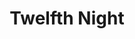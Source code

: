 ---
title: Twelfth Night
year: 2002
opening_date: 2002-08-23
closing_date: 2002-09-21
layout: productions
featured_image: 
image_caption:
image_credit:
playbill: 
category: play
Theatre: Theatre Jacksonville
Venue: Little Theatre
cast:
  Viola: Mandy Leigh Proctor
  Olivia: Sandra S. Spurney
  Maria: Tracy Olin
  Sir Toby Belch: Jefferson Baker
  Sir Andrew Aguecheek: Josh Waller
  Malvolio: Robert Chylinski
  Feste: Christopher P. Farrell
  Fabian: JaMario Stills
  Orsino: Carl Baum
  Valentine: Eric Dorman
  Curio: Cory Driscoll
  Sebastain: Alex Margulies
  Antonio: David Gile
  Captain: Karl Rogers
  Priest: Jeff Wells
  Sailor Officer One: John Brenan
  Sailor Officer Two: P.J. Dykas
  Lady One: Jenna Goudreau
  Lady Two: Rebecca Imm
  Lady Three: Theresa Imbach
crew:
  Director: Lester Thomas Shane
  Lighting Design: Jeffery L. Wagoner
  Set Design: Kelly J. Wagoner
  Costume Design: Joy Smith
  Assistant Lighting Director: Daniel Dungan
  Musical Director: Boril Ivanov
  Choreograher: Rebecca Kracke
  Stage Manager: Kim Imbach
  Light Board Operation: Gloria Pepe
  Assistant Stage Manager: Amanda Brown
  Scenic Painter: Julie Pellegrino
  Hair Design: Tracy Olin
  Drapery Construction: Jeanine Stites
  Prop Master: Eric Dorman
  Set Construction: 
    - Daniel Davis
    - John Brenan
    - Gloria Pepe
    - Sipra Bihani
    - Sarah Overton
    - Deon Young
    - Greg Odenwald
    - Brian Fenn
    - Ashley Fenn
    - Chris Fenn
  Running Crew: 
    - Leslie Hirsig
    - Chris MacDowell
    - Alissa Cooke-Dew
    - Kelly Peterman
    - Mary Beth Silvestris
    - Lindsay Abid
    - Jeff Swindling
    - David Hall
    - Jason Wayu
    - Shea O'Rourke
  Costume Assistant: 
    - Samantha Watson
    - Jenny McCombes
    - Andra Smith
    - Beka Vaughn
orchestra:
external_links:
---